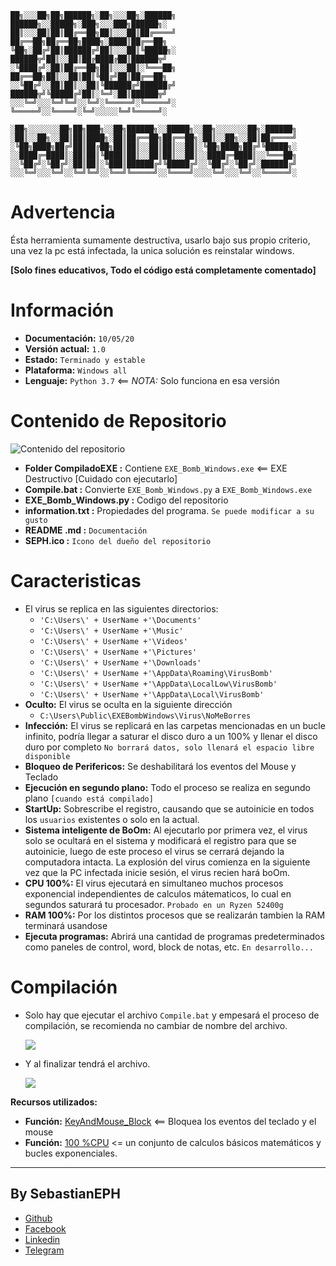 ````
██╗░░░██╗██╗██████╗░██╗░░░██╗░██████╗  ██████╗░░█████╗░███╗░░░███╗██████╗░
██║░░░██║██║██╔══██╗██║░░░██║██╔════╝  ██╔══██╗██╔══██╗████╗░████║██╔══██╗
╚██╗░██╔╝██║██████╔╝██║░░░██║╚█████╗░  ██████╦╝██║░░██║██╔████╔██║██████╦╝
░╚████╔╝░██║██╔══██╗██║░░░██║░╚═══██╗  ██╔══██╗██║░░██║██║╚██╔╝██║██╔══██╗
░░╚██╔╝░░██║██║░░██║╚██████╔╝██████╔╝  ██████╦╝╚█████╔╝██║░╚═╝░██║██████╦╝
░░░╚═╝░░░╚═╝╚═╝░░╚═╝░╚═════╝░╚═════╝░  ╚═════╝░░╚════╝░╚═╝░░░░░╚═╝╚═════╝░

░██╗░░░░░░░██╗██╗███╗░░██╗██████╗░░█████╗░░██╗░░░░░░░██╗░██████╗
░██║░░██╗░░██║██║████╗░██║██╔══██╗██╔══██╗░██║░░██╗░░██║██╔════╝
░╚██╗████╗██╔╝██║██╔██╗██║██║░░██║██║░░██║░╚██╗████╗██╔╝╚█████╗░
░░████╔═████║░██║██║╚████║██║░░██║██║░░██║░░████╔═████║░░╚═══██╗
░░╚██╔╝░╚██╔╝░██║██║░╚███║██████╔╝╚█████╔╝░░╚██╔╝░╚██╔╝░██████╔╝
░░░╚═╝░░░╚═╝░░╚═╝╚═╝░░╚══╝╚═════╝░░╚════╝░░░░╚═╝░░░╚═╝░░╚═════╝░
````

# Advertencia
Ésta herramienta sumamente destructiva, usarlo bajo sus propio criterio, una vez la pc está infectada, la unica solución es reinstalar windows. 

__[Solo fines educativos, Todo el código está completamente comentado]__


# Información
* __Documentación:__ `10/05/20`
* __Versión actual:__ `1.0`
* __Estado:__ `Terminado y estable`
* __Plataforma:__ `Windows all`
* __Lenguaje:__ `Python 3.7` <== _NOTA:_ Solo funciona en esa versión

# Contenido de Repositorio
![Contenido del repositorio](https://i.imgur.com/1bBiYVg.png)

* __Folder CompiladoEXE :__ Contiene `EXE_Bomb_Windows.exe`  <== EXE Destructivo [Cuidado con ejecutarlo]
* __Compile.bat :__ Convierte `EXE_Bomb_Windows.py` a `EXE_Bomb_Windows.exe`
* __EXE_Bomb_Windows.py :__ Codigo del repositorio
* __information.txt :__ Propiedades del programa. `Se puede modificar a su gusto`
* __README .md :__ `Documentación`
* __SEPH.ico :__ `Icono del dueño del repositorio`


# Caracteristicas
* El virus se replica en las siguientes directorios:
    * `'C:\Users\' + UserName +'\Documents'`
    * `'C:\Users\' + UserName +'\Music'`
    * `'C:\Users\' + UserName +'\Videos'`
    * `'C:\Users\' + UserName +'\Pictures'`
    * `'C:\Users\' + UserName +'\Downloads'`
    * `'C:\Users\' + UserName +'\AppData\Roaming\VirusBomb'`
    * `'C:\Users\' + UserName +'\AppData\LocalLow\VirusBomb'`
    * `'C:\Users\' + UserName +'\AppData\Local\VirusBomb'`
* __Oculto:__ El virus se oculta en la siguiente dirección
    * `C:\Users\Public\EXEBombWindows\Virus\NoMeBorres`
* __Infección:__ El virus se replicará en las carpetas mencionadas en un bucle infinito, podría llegar a saturar el disco duro a un 100% y llenar el disco duro por completo `No borrará datos, solo llenará el espacio libre disponible`
* __Bloqueo de Perifericos:__ Se deshabilitará los eventos del Mouse y Teclado 
* __Ejecución en segundo plano:__ Todo el proceso se realiza en segundo plano `[cuando está compilado]`
* __StartUp:__ Sobrescribe el registro, causando que se autoinicie en todos los `usuarios` existentes o solo en la actual.
* __Sistema inteligente de BoOm:__ Al ejecutarlo por primera vez, el virus solo se ocultará en el sistema y modificará el registro para que se autoinicie, luego de este proceso el virus se cerrará dejando la computadora intacta. La explosión del virus comienza en la siguiente vez que la PC infectada inicie sesión, el virus recien hará boOm.
* __CPU 100%:__ El virus ejecutará en simultaneo muchos procesos exponencial independientes de calculos mátematicos, lo cual en segundos saturará tu procesador.  `Probado en un Ryzen 52400g`
* __RAM 100%:__ Por los distintos procesos que se realizarán tambien la RAM terminará usandose
* __Ejecuta programas:__ Abrirá una cantidad de programas predeterminados como paneles de control, word, block de notas, etc. `En desarrollo...`


# Compilación
* Solo hay que ejecutar el archivo `Compile.bat` y empesará el proceso de compilación, se recomienda no cambiar de nombre del archivo.

    ![](https://i.imgur.com/7hMN0aW.png)
* Y al finalizar tendrá el archivo.

    ![](https://i.imgur.com/SHKHeKl.png)

__Recursos utilizados:__
* __Función:__  [KeyAndMouse_Block](https://github.com/SebastianEPH/KeyAndMouse_Block) <== Bloquea los eventos del teclado y el mouse
* __Función:__ [100 %CPU](https://github.com/SebastianEPH/CPU_Stress) <= un conjunto de calculos básicos matemáticos y bucles exponenciales.

<!-- Creador  -->
---
## By SebastianEPH
- [Github](https://github.com/SebastianEPH)
- [Facebook](https://www.facebook.com/SebastianEPH)
- [Linkedin](https://www.linkedin.com/in/sebastianeph/)
- [Telegram](https://t.me/sebastianeph)

